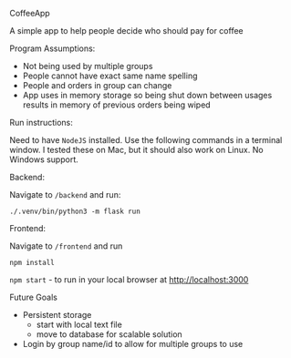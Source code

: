 CoffeeApp

A simple app to help people decide who should pay for coffee

Program Assumptions:

- Not being used by multiple groups
- People cannot have exact same name spelling
- People and orders in group can change
- App uses in memory storage so being shut down between usages results in memory of previous orders being wiped

Run instructions:

Need to have `NodeJS` installed. Use the following commands in a terminal window. I tested these on Mac, but it should also work on Linux. No Windows support.

Backend:

Navigate to `/backend` and run:

`./.venv/bin/python3 -m flask run`

Frontend:

Navigate to `/frontend` and run

`npm install`

`npm start` - to run in your local browser at [http://localhost:3000](http://localhost:3000) 

Future Goals

- Persistent storage
  - start with local text file
  - move to database for scalable solution
- Login by group name/id to allow for multiple groups to use